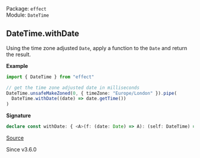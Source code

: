 Package: `effect`<br />
Module: `DateTime`<br />

## DateTime.withDate

Using the time zone adjusted `Date`, apply a function to the `Date` and
return the result.

**Example**

```ts
import { DateTime } from "effect"

// get the time zone adjusted date in milliseconds
DateTime.unsafeMakeZoned(0, { timeZone: "Europe/London" }).pipe(
  DateTime.withDate((date) => date.getTime())
)
```

**Signature**

```ts
declare const withDate: { <A>(f: (date: Date) => A): (self: DateTime) => A; <A>(self: DateTime, f: (date: Date) => A): A; }
```

[Source](https://github.com/Effect-TS/effect/tree/main/packages/effect/src/DateTime.ts#L1192)

Since v3.6.0